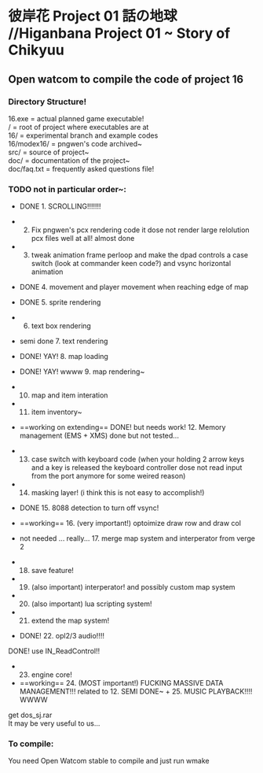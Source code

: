 彼岸花 Project 01 話の地球 //Higanbana Project 01 ~ Story of Chikyuu
==============
Open watcom to compile the code of project 16
--------------

### Directory Structure!

16.exe = actual planned game executable!  
/ = root of project where executables are at  
16/ = experimental branch and example codes  
16/modex16/ = pngwen's code archived~  
src/ = source of project~  
doc/ = documentation of the project~  
doc/faq.txt = frequently asked questions file!  

### TODO not in particular order~:

+ DONE 1. SCROLLING!!!!!!!
+ 2. Fix pngwen's pcx rendering code it dose not render large relolution pcx files well at all! almost done
+ 3. tweak animation frame perloop and make the dpad controls a case switch (look at commander keen code?) and vsync horizontal animation
+ DONE 4. movement and player movement when reaching edge of map
+ DONE 5. sprite rendering
+ 6. text box rendering
+ semi done 7. text rendering
+ DONE! YAY! 8. map loading
+ DONE! YAY! wwww 9. map rendering~
+ 10. map and item interation
+ 11. item inventory~
+ ==working on extending== DONE! but needs work! 12. Memory management (EMS + XMS) done but not tested...  
+ 13. case switch with keyboard code (when your holding 2 arrow keys and a key is released the keyboard controller dose not read input from the port anymore for some weired reason)  
+ 14. masking layer! (i think this is not easy to accomplish!)
+ DONE 15. 8088 detection to turn off vsync!

+ ==working== 16. (very important!) optoimize draw row and draw col

+ not needed ... really... 17. merge map system and interperator from verge 2
+ 18. save feature!
+ 19. (also important) interperator! and possibly custom map system
+ 20. (also important) lua scripting system!
+ 21. extend the map system!
+ DONE! 22. opl2/3 audio!!!!

DONE! use IN_ReadControl!!  

+ 23. engine core!
+ ==working== 24. (MOST important!) FUCKING MASSIVE DATA MANAGEMENT!!! related to 12.
SEMI DONE~ + 25. MUSIC PLAYBACK!!!! WWWW

get dos_sj.rar  
It may be very useful to us...  


### To compile:

You need Open Watcom stable to compile and just run wmake
